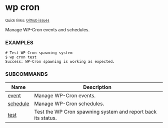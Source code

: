 # wp cron

<small>Quick links: <a href="https://github.com/wp-cli/wp-cli/issues?q=is%3Aopen+label%3Acommand%3Acron+sort%3Aupdated-desc">Github issues</a></small>

Manage WP-Cron events and schedules.

### EXAMPLES

    # Test WP Cron spawning system
    $ wp cron test
    Success: WP-Cron spawning is working as expected.



### SUBCOMMANDS

<table>
	<thead>
	<tr>
		<th>Name</th>
		<th>Description</th>
	</tr>
	</thead>
	<tbody>
		<tr>
			<td><a href="https://developer.wordpress.org/cli/commands/cron/event/">event</a></td>
			<td>Manage WP-Cron events.</td>
		</tr>
		<tr>
			<td><a href="https://developer.wordpress.org/cli/commands/cron/schedule/">schedule</a></td>
			<td>Manage WP-Cron schedules.</td>
		</tr>
		<tr>
			<td><a href="https://developer.wordpress.org/cli/commands/cron/test/">test</a></td>
			<td>Test the WP Cron spawning system and report back its status.</td>
		</tr>
	</tbody>
</table>
